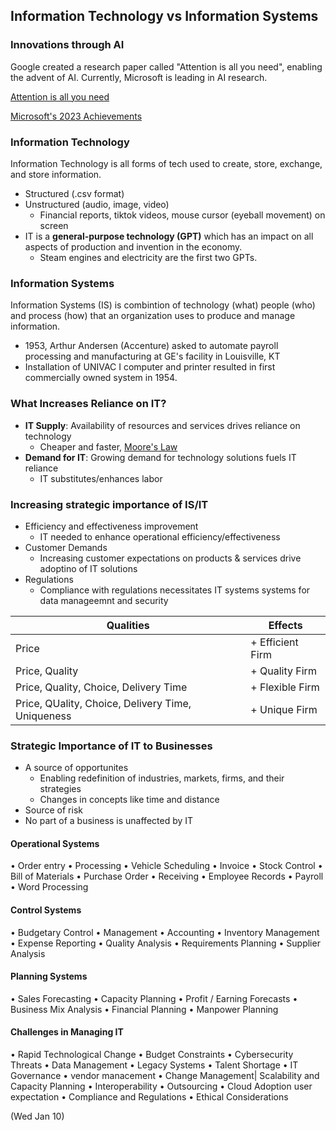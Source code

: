 ## Information Technology vs Information Systems

### Innovations through AI
Google created a research paper called "Attention is all you need", enabling the advent of AI. Currently, Microsoft is leading in AI research.

[Attention is all you need](https://proceedings.neurips.cc/paper_files/paper/2017/file/3f5ee243547dee91fbd053c1c4a845aa-Paper.pdf)

[Microsoft's 2023 Achievements](https://www.microsoft.com/en-us/research/blog/research-at-microsoft-2023-a-year-of-groundbreaking-ai-advances-and-discoveries/)

### Information Technology

Information Technology is all forms of tech used to create, store, exchange, and store information.
* Structured (.csv format)
* Unstructured (audio, image, video)
    * Financial reports, tiktok videos, mouse cursor (eyeball movement) on screen
* IT is a **general-purpose technology (GPT)** which has an impact on all aspects of production and invention in the economy.
    * Steam engines and electricity are the first two GPTs.

### Information Systems
Information Systems (IS) is combintion of technology (what) people (who) and process (how) that an organization uses to produce and manage information.

* 1953, Arthur Andersen (Accenture) asked to automate payroll processing and manufacturing at GE's facility in Louisville, KT
* Installation of UNIVAC I computer and printer resulted in first commercially owned system in 1954.

### What Increases Reliance on IT?
* __IT Supply__: Availability of resources and services drives reliance on technology
  * Cheaper and faster, [Moore's Law](https://en.wikipedia.org/wiki/Moore%27s_law)
* __Demand for IT__: Growing demand for technology solutions fuels IT reliance
  * IT substitutes/enhances labor

### Increasing strategic importance of IS/IT
* Efficiency and effectiveness improvement
  * IT needed to enhance operational efficiency/effectiveness
* Customer Demands
  * Increasing customer expectations on products & services drive adoptino of IT solutions
* Regulations
  * Compliance with regulations necessitates IT systems systems for data manageemnt and security

|Qualities | Effects          
|----------|------------------|
|Price | + Efficient Firm        
|Price, Quality | + Quality Firm   
|Price, Quality, Choice, Delivery Time | + Flexible Firm  
|Price, QUality, Choice, Delivery Time, Uniqueness | + Unique Firm    

### Strategic Importance of IT to Businesses
* A source of opportunites
  * Enabling redefinition of industries, markets, firms, and their strategies
  * Changes in concepts like time and distance
* Source of risk
* No part of a business is unaffected by IT


#### Operational Systems
• Order entry
• Processing
• Vehicle Scheduling
• Invoice
• Stock Control
• Bill of Materials
• Purchase Order
• Receiving
• Employee Records
• Payroll
• Word Processing
#### Control Systems
• Budgetary Control
• Management
• Accounting
• Inventory Management
• Expense Reporting
• Quality Analysis
• Requirements Planning
• Supplier Analysis
#### Planning Systems
• Sales Forecasting
• Capacity Planning
• Profit / Earning Forecasts
• Business Mix Analysis
• Financial Planning
• Manpower Planning


#### Challenges in Managing IT
• Rapid Technological Change
• Budget Constraints
• Cybersecurity Threats
• Data Management
• Legacy Systems
• Talent Shortage
• IT Governance
• vendor manacement
• Change Management|
Scalability and Capacity Planning
• Interoperability
• Outsourcing
• Cloud Adoption
user expectation
• Compliance and Regulations
• Ethical Considerations

(Wed Jan 10)
